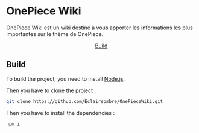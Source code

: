 # OnePiece Wiki

OnePiece Wiki est un wiki destiné à vous apporter les informations les plus importantes sur le thème de OnePiece.

<p align=center>
    <a href="#build">Build</a> 
</p>

## Build

To build the project, you need to install [Node.js](https://nodejs.org/en/).

Then you have to clone the project :

```bash
git clone https://github.com/Eclairsombre/OnePieceWiki.git
```

Then you have to install the dependencies :

```bash
npm i
```
